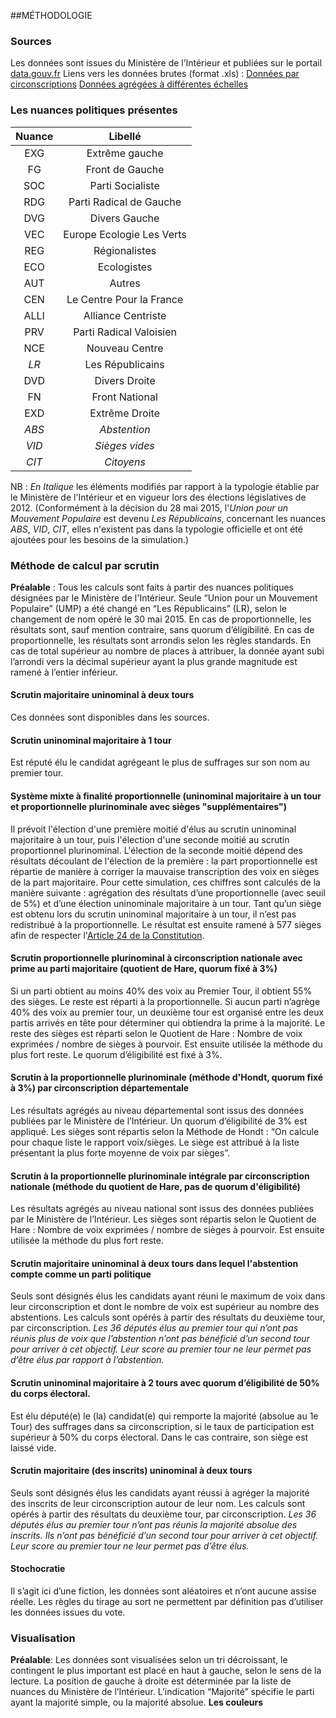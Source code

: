 ##MÉTHODOLOGIE

### Sources
Les données sont issues du Ministère de l’Intérieur et publiées sur le portail [data.gouv.fr](http://www.data.gouv.fr/fr/)
Liens vers les données brutes (format .xls) :
[Données par circonscriptions](http://www.data.gouv.fr/fr/datasets/elections-legislatives-2012-resultats-572079/)
[Données agrégées à différentes échelles](http://www.data.gouv.fr/fr/datasets/elections-legislatives-2012-resultats-572077/)
### Les nuances politiques présentes

| Nuance | Libellé |
|:------:|:-------:|
| EXG    | Extrême gauche |
| FG     | Front de Gauche |
| SOC    | Parti Socialiste|
| RDG    | Parti Radical de Gauche|
| DVG    | Divers Gauche |
| VEC    | Europe Ecologie Les Verts|
| REG    | Régionalistes |
| ECO    | Ecologistes |
| AUT    | Autres |
| CEN    | Le Centre Pour la France |
| ALLI   | Alliance Centriste |
| PRV    | Parti Radical Valoisien |
| NCE    | Nouveau Centre |
| *LR*   | Les Républicains|
| DVD    | Divers Droite |
| FN     | Front National |
| EXD    | Extrême Droite |
| *ABS*  | *Abstention* |
| *VID*  | *Sièges vides*|
| *CIT*  | *Citoyens* |

NB : *En Italique* les éléments modifiés par rapport à la typologie établie par le Ministère de l'Intérieur et en vigueur lors des élections législatives de 2012. (Conformément à la décision du 28 mai 2015, l'*Union pour un Mouvement Populaire* est devenu *Les Républicains*, concernant les nuances *ABS*, *VID*, *CIT*, elles n'existent pas dans la typologie officielle et ont été ajoutées pour les besoins de la simulation.)

### Méthode de calcul par scrutin

**Préalable** :
Tous les calculs sont faits à partir des nuances politiques désignées par le Ministère de l'Intérieur. Seule “Union pour un Mouvement Populaire” (UMP) a été changé en “Les Républicains” (LR), selon le changement de nom opéré le 30 mai 2015.
En cas de proportionnelle, les résultats sont, sauf mention contraire, sans quorum d’éligibilité.
En cas de proportionnelle, les résultats sont arrondis selon les règles standards. En cas de total supérieur au nombre de places à attribuer, la donnée ayant subi l’arrondi vers la décimal supérieur ayant la plus grande magnitude est ramené à l’entier inférieur.  


#### Scrutin majoritaire uninominal à deux tours
Ces données sont disponibles dans les sources.

#### Scrutin uninominal majoritaire à 1 tour
Est réputé élu le candidat agrégeant le plus de suffrages sur son nom au premier tour.

#### Système mixte à finalité proportionnelle (uninominal majoritaire à un tour et proportionnelle plurinominale avec sièges "supplémentaires")
Il prévoit l'élection d'une première moitié d'élus au scrutin uninominal majoritaire à un tour, puis l'élection d'une seconde moitié au scrutin proportionnel plurinominal. L'élection de la seconde moitié dépend des résultats découlant de l'élection de la première : la part proportionnelle est répartie de manière à corriger la mauvaise transcription des voix en sièges de la part majoritaire.
Pour cette simulation, ces chiffres sont calculés de la manière suivante : agrégation des résultats d’une proportionnelle (avec seuil de 5%) et d’une élection uninominale majoritaire à un tour. Tant qu’un siège est obtenu lors du scrutin uninominal majoritaire à un tour, il n’est pas redistribué à la proportionnelle. Le résultat est ensuite ramené à 577 sièges afin de respecter l'[Article 24 de la Constitution](https://www.legifrance.gouv.fr/affichTexteArticle.do?cidTexte=LEGITEXT000006071194&idArticle=LEGIARTI000006527488&dateTexte=&categorieLien=cid).

#### Scrutin proportionnelle plurinominal à circonscription nationale avec prime au parti majoritaire (quotient de Hare, quorum fixé à 3%)
Si un parti obtient au moins 40% des voix au Premier Tour, il obtient 55% des sièges. Le reste est réparti à la proportionnelle. Si aucun parti n’agrège 40% des voix au premier tour, un deuxième tour est organisé entre les deux partis arrivés en tête pour déterminer qui obtiendra la prime à la majorité.
Le reste des sièges est réparti selon le Quotient de Hare :  Nombre de voix exprimées / nombre de sièges à pourvoir. Est ensuite utilisée la méthode du plus fort reste.
Le quorum d’éligibilité est fixé à 3%.

#### Scrutin à la proportionnelle plurinominale (méthode d'Hondt, quorum fixé à 3%) par circonscription départementale
Les résultats agrégés au niveau départemental sont issus des données publiées par le Ministère de l’Intérieur.
Un quorum d’éligibilité de 3% est appliqué.
Les sièges sont répartis selon la Méthode de Hondt : “On calcule pour chaque liste le rapport voix/sièges. Le siège est attribué à la liste présentant la plus forte moyenne de voix par sièges”.

#### Scrutin à la proportionnelle plurinominale intégrale par circonscription nationale (méthode du quotient de Hare, pas de quorum d'éligibilité)
Les résultats agrégés au niveau national sont issus des données publiées par le Ministère de l’Intérieur.
Les sièges sont répartis selon le Quotient de Hare :  Nombre de voix exprimées / nombre de sièges à pourvoir. Est ensuite utilisée la méthode du plus fort reste.

#### Scrutin majoritaire uninominal à deux tours dans lequel l'abstention compte comme un parti politique
Seuls sont désignés élus les candidats ayant réuni le maximum de voix dans leur circonscription et dont le nombre de voix est supérieur au nombre des abstentions.
Les calculs sont opérés à partir des résultats du deuxième tour, par circonscription.
*Les 36 députés élus au premier tour qui n’ont pas réunis plus de voix que l’abstention n’ont pas bénéficié d’un second tour pour arriver à cet objectif. Leur score au premier tour ne leur permet pas d’être élus par rapport à l’abstention.*

#### Scrutin uninominal majoritaire à 2 tours avec quorum d’éligibilité de 50% du corps électoral.
Est élu député(e) le (la) candidat(e) qui remporte la majorité (absolue au 1e Tour) des suffrages dans sa circonscription, si le taux de participation est supérieur à 50% du corps électoral. Dans le cas contraire, son siège est laissé vide.

#### Scrutin majoritaire (des inscrits) uninominal à deux tours
Seuls sont désignés élus les candidats ayant réussi à agréger la majorité des inscrits de leur circonscription autour de leur nom.
Les calculs sont opérés à partir des résultats du deuxième tour, par circonscription.
*Les 36 députés élus au premier tour n’ont pas réunis la majorité absolue des inscrits. Ils n’ont pas bénéficié d’un second tour pour arriver à cet objectif. Leur score au premier tour ne leur permet pas d’être élus.*

#### Stochocratie
Il s’agit ici d’une fiction, les données sont aléatoires et n’ont aucune assise réelle. Les règles du tirage au sort ne permettent par définition pas d’utiliser les données issues du vote.

### Visualisation
**Préalable**:
Les données sont visualisées selon un tri décroissant, le contingent le plus important est placé en haut à gauche, selon le sens de la lecture.
La position de gauche à droite est déterminée par la liste de nuances du Ministère de l’Intérieur.
L’indication “Majorité” spécifie le parti ayant la majorité simple, ou la majorité absolue.
**Les couleurs**
